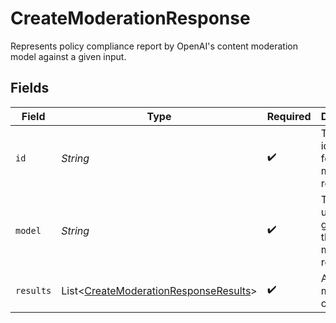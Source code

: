 # CreateModerationResponse

Represents policy compliance report by OpenAI's content moderation model against a given input.


## Fields

| Field                                                                                           | Type                                                                                            | Required                                                                                        | Description                                                                                     |
| ----------------------------------------------------------------------------------------------- | ----------------------------------------------------------------------------------------------- | ----------------------------------------------------------------------------------------------- | ----------------------------------------------------------------------------------------------- |
| `id`                                                                                            | *String*                                                                                        | :heavy_check_mark:                                                                              | The unique identifier for the moderation request.                                               |
| `model`                                                                                         | *String*                                                                                        | :heavy_check_mark:                                                                              | The model used to generate the moderation results.                                              |
| `results`                                                                                       | List<[CreateModerationResponseResults](../../models/shared/CreateModerationResponseResults.md)> | :heavy_check_mark:                                                                              | A list of moderation objects.                                                                   |